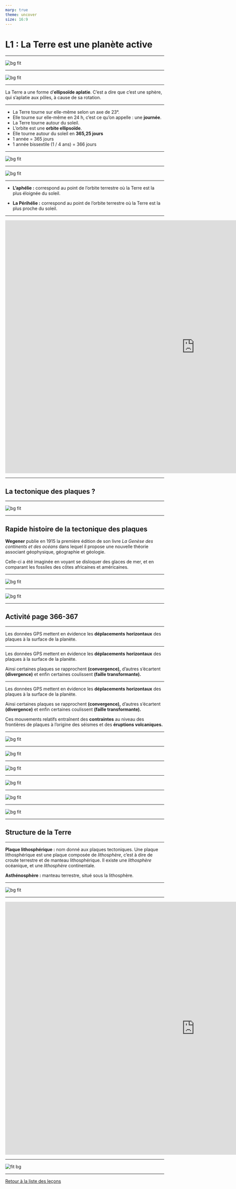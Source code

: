```yaml
---
marp: true
theme: uncover
size: 16:9
---
```

<!-- paginate: true -->

# L1 : La Terre est une planète active

---

![bg fit](../Ressources/Photos/terre-plate-e1454517357602.jpeg)

---

![bg fit](../Ressources/Photos/terre_01.jpg)

---

La Terre a une forme d’**ellipsoïde aplatie**. C’est a dire que c’est une sphère, qui s’aplatie aux pôles, à cause de sa rotation. 

---

- La Terre tourne sur elle-même selon un axe de 23°. 
- Elle tourne sur elle-même en 24 h, c’est ce qu’on appelle : une **journée**.
- La Terre tourne autour du soleil.
- L’orbite est une **orbite ellipsoïde**. 
- Elle tourne autour du soleil en **365,25 jours**
- 1 année = 365 jours
- 1 année bissextile (1 / 4 ans) = 366 jours

---

![bg fit](../Ressources/Photos/terre1.gif)

--- 

![bg fit](../Ressources/Photos/Aphélie_Périhélie_Terre_Soleil.png)


---

- **L’aphélie :** correspond au point de l’orbite terrestre où la Terre est la plus éloignée du soleil. 



- **La Périhélie :** correspond au point de l’orbite terrestre où la Terre est la plus proche du soleil. 

---

<iframe width="1200" height="800" src="https://www.youtube.com/embed/FTzmqjDNMmM" title="YouTube video player" frameborder="0" allow="accelerometer; autoplay; clipboard-write; encrypted-media; gyroscope; picture-in-picture" allowfullscreen></iframe>

--- 

## La tectonique des plaques ? 

---

![bg fit](../Ressources/Photos/tektonik.jpeg)

---

## Rapide histoire de la tectonique des plaques

**Wegener** publie en 1915 la première édition de son livre *La Genèse des continents et des océans* dans lequel il propose une nouvelle théorie associant géophysique, géographie et géologie. 


Celle-ci a été imaginée en voyant se disloquer des glaces de mer, et en comparant les fossiles des côtes africaines et américaines. 

---

![bg fit](../Ressources/Photos/wegener1.jpg)

---

![bg fit](../Ressources/Photos/Wegener2.jpg)

---

## Activité page 366-367

---

Les données GPS mettent en évidence les **déplacements** **horizontaux** des plaques à la surface de la planète. 

---

Les données GPS mettent en évidence les **déplacements** **horizontaux** des plaques à la surface de la planète. 

Ainsi certaines plaques se rapprochent **(convergence),** d’autres s’écartent **(divergence)** et enfin certaines coulissent **(faille transformante).** 

---

Les données GPS mettent en évidence les **déplacements** **horizontaux** des plaques à la surface de la planète. 

Ainsi certaines plaques se rapprochent **(convergence),** d’autres s’écartent **(divergence)** et enfin certaines coulissent **(faille transformante).** 

Ces mouvements relatifs entraînent des **contraintes** au niveau des frontières de plaques à l’origine des séismes et des **éruptions volcaniques.** 

---

![bg fit](../Ressources/Photos/textesismo.png)


---

![bg fit](../Ressources/Photos/seisme.jpg)

---

![bg fit](../Ressources/Photos/ondes.jpg)

---

![bg fit](../Ressources/Photos/sismogramme.png)

---

![bg fit](../Ressources/Photos/sismo2.jpg)

---

![bg fit](../Ressources/Photos/richter.png)

---

## Structure de la Terre

---

**Plaque lithosphérique :** nom donné aux plaques tectoniques. Une plaque lithosphérique est une plaque composée de *lithosphère*, c’est à dire de croute terrestre et de manteau lithosphérique. Il existe une *lithosphère* océanique, et une *lithosphère* continentale. 

**Asthénosphère :** manteau terrestre, situé sous la lithosphère. 

---

![bg fit](../Ressources/Photos/téléchargement.jpeg)

---

<iframe width="1200" height="800" src="https://www.youtube.com/embed/muWrmfXpivY" title="YouTube video player" frameborder="0" allow="accelerometer; autoplay; clipboard-write; encrypted-media; gyroscope; picture-in-picture" allowfullscreen></iframe>

---

![fit bg](../Ressources/Photos/prem.jpg)

---

[Retour à la liste des leçons](liste.html)


